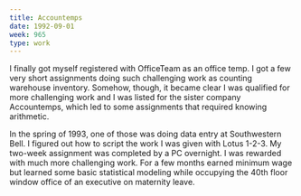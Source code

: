 ```yaml
---
title: Accountemps
date: 1992-09-01
week: 965
type: work
---
```


I finally got myself registered with OfficeTeam as an office temp. I got a few very short assignments doing such challenging work as counting warehouse inventory. Somehow, though, it became clear I was qualified for more challenging work and I was listed for the sister company Accountemps, which led to some assignments that required knowing arithmetic.

In the spring of 1993, one of those was doing data entry at Southwestern Bell. I figured out how to script the work I was given with Lotus 1-2-3. My two-week assignment was completed by a PC overnight. I was rewarded with much more challenging work. For a few months earned minimum wage but learned some basic statistical modeling while occupying the 40th floor window office of an executive on maternity leave.
